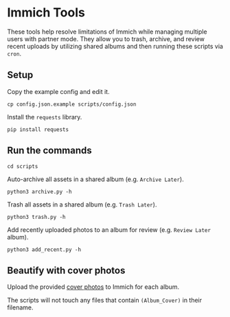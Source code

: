 # Immich Tools

These tools help resolve limitations of Immich while managing multiple users with partner mode.  They allow you to trash, archive, and review recent uploads by utilizing shared albums and then running these scripts via `cron`.


## Setup

Copy the example config and edit it.

    cp config.json.example scripts/config.json

Install the `requests` library.

    pip install requests


## Run the commands

    cd scripts

Auto-archive all assets in a shared album (e.g. `Archive Later`).

    python3 archive.py -h

Trash all assets in a shared album (e.g. `Trash Later`).

    python3 trash.py -h

Add recently uploaded photos to an album for review (e.g. `Review Later` album).

    python3 add_recent.py -h


## Beautify with cover photos

Upload the provided [cover photos](images/) to Immich for each album.

The scripts will not touch any files that contain `(Album_Cover)` in their filename.